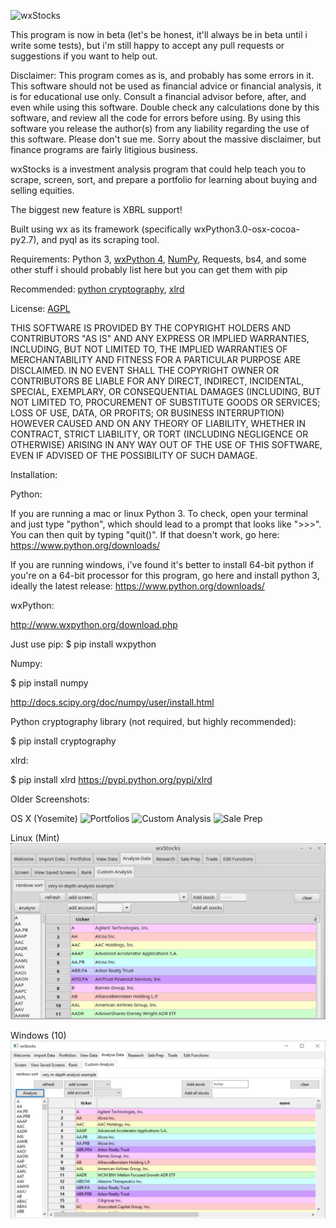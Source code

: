 ![wxStocks](/wxStocks_logo.png?raw=true "wxStocks")

This program is now in beta (let's be honest, it'll always be in beta until i write some tests), but i'm still happy to accept any pull requests or suggestions if you want to help out.

Disclaimer: This program comes as is, and probably has some errors in it. This software should not be used as financial advice or financial analysis, it is for educational use only. Consult a financial advisor before, after, and even while using this software. Double check any calculations done by this software, and review all the code for errors before using. By using this software you release the author(s) from any liability regarding the use of this software. Please don't sue me. Sorry about the massive disclaimer, but finance programs are fairly litigious business.

wxStocks is a investment analysis program that could help teach you to scrape, screen, sort, and prepare a portfolio for learning about buying and selling equities.

The biggest new feature is XBRL support!

Built using wx as its framework (specifically wxPython3.0-osx-cocoa-py2.7), and pyql as its scraping tool.

Requirements: Python 3, [wxPython 4](https://wxpython.org/pages/downloads/index.html), [NumPy](http://www.numpy.org), Requests, bs4, and some other stuff i should probably list here but you can get them with pip

Recommended: [python cryptography](https://cryptography.io/en/latest/), [xlrd](https://pypi.python.org/pypi/xlrd)

License: [AGPL](https://en.wikipedia.org/wiki/Affero_General_Public_License)

THIS SOFTWARE IS PROVIDED BY THE COPYRIGHT HOLDERS AND CONTRIBUTORS "AS IS" AND ANY EXPRESS OR IMPLIED WARRANTIES, INCLUDING, BUT NOT LIMITED TO, THE IMPLIED WARRANTIES OF MERCHANTABILITY AND FITNESS FOR A PARTICULAR PURPOSE ARE DISCLAIMED. IN NO EVENT SHALL THE COPYRIGHT OWNER OR CONTRIBUTORS BE LIABLE FOR ANY DIRECT, INDIRECT, INCIDENTAL, SPECIAL, EXEMPLARY, OR CONSEQUENTIAL DAMAGES (INCLUDING, BUT NOT LIMITED TO, PROCUREMENT OF SUBSTITUTE GOODS OR SERVICES; LOSS OF USE, DATA, OR PROFITS; OR BUSINESS INTERRUPTION) HOWEVER CAUSED AND ON ANY THEORY OF LIABILITY, WHETHER IN CONTRACT, STRICT LIABILITY, OR TORT (INCLUDING NEGLIGENCE OR OTHERWISE) ARISING IN ANY WAY OUT OF THE USE OF THIS SOFTWARE, EVEN IF ADVISED OF THE POSSIBILITY OF SUCH DAMAGE.

Installation:

Python:

If you are running a mac or linux Python 3. To check, open your terminal and just type "python", which should lead to a prompt that looks like ">>>". You can then quit by typing "quit()". If that doesn't work, go here: https://www.python.org/downloads/

If you are running windows, i've found it's better to install 64-bit python if you're on a 64-bit processor for this program, go here and install python 3, ideally the latest release: https://www.python.org/downloads/

wxPython:

http://www.wxpython.org/download.php

Just use pip: $ pip install wxpython

Numpy:

$ pip install numpy

http://docs.scipy.org/doc/numpy/user/install.html

Python cryptography library (not required, but highly recommended):

$ pip install cryptography

xlrd:

$ pip install xlrd
https://pypi.python.org/pypi/xlrd

Older Screenshots:

OS X (Yosemite)
![Portfolios](/wxStocks_portfolio.png?raw=true "Portfolios")
![Custom Analysis](/wxStocks_custom_analysis.png?raw=true "Custom Analysis")
![Sale Prep](/wxStocks_sale_prep.png?raw=true "Sale Prep")

Linux (Mint)
![Linux](/wxStocks_linux.png?raw=true "Linux")

Windows (10)
![Windows](/wxStocks_windows.png?raw=true "Windows")
